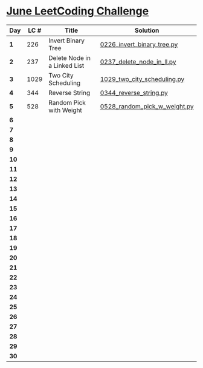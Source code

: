 # [June LeetCoding Challenge](https://leetcode.com/explore/challenge/card/june-leetcoding-challenge/)

|Day|LC #|Title|Solution|
|-|-|-|-|
| **1** | 226 | Invert Binary Tree | [0226_invert_binary_tree.py](LeetCode/0226_invert_binary_tree.py) |
| **2** | 237 | Delete Node in a Linked List | [0237_delete_node_in_ll.py](LeetCode/0237_delete_node_in_ll.py) |
| **3** | 1029 | Two City Scheduling | [1029_two_city_scheduling.py](LeetCode/1029_two_city_scheduling.py) |
| **4** | 344 | Reverse String | [0344_reverse_string.py](LeetCode/0344_reverse_string.py) |
| **5** | 528 | Random Pick with Weight | [0528_random_pick_w_weight.py](LeetCode/0528_random_pick_w_weight.py) |
| **6** | | | |
| **7** | | | |
| **8** | | | |
| **9** | | | |
| **10** | | | |
| **11** | | | |
| **12** | | | |
| **13** | | | |
| **14** | | | |
| **15** | | | |
| **16** | | | |
| **17** | | | |
| **18** | | | |
| **19** | | | |
| **20** | | | |
| **21** | | | |
| **22** | | | |
| **23** | | | |
| **24** | | | |
| **25** | | | |
| **26** | | | |
| **27** | | | |
| **28** | | | |
| **29** | | | |
| **30** | | | |